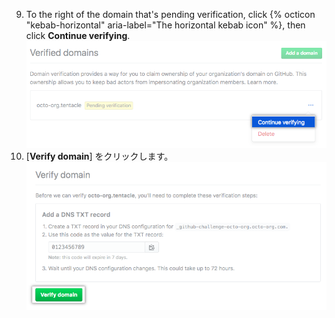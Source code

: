 9. To the right of the domain that's pending verification, click {% octicon "kebab-horizontal" aria-label="The horizontal kebab icon" %}, then click **Continue verifying**. ![ドメインの検証を続行するボタン](/assets/images/help/organizations/continue-verifying-domain.png)
10. [**Verify domain**] をクリックします。 ![ドメイン検証ボタン](/assets/images/help/organizations/verify-domain-final-button.png)